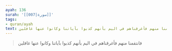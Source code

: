 ```yaml
---
ayah: 136
surah: '[[007|سورة]]'
tags:
- quran/ayah
text: فانتقمنا منهم فأغرقناهم في اليم بأنهم كذبوا بآياتنا وكانوا عنها غافلين
---
```

> فانتقمنا منهم فأغرقناهم في اليم بأنهم كذبوا بآياتنا وكانوا عنها غافلين
